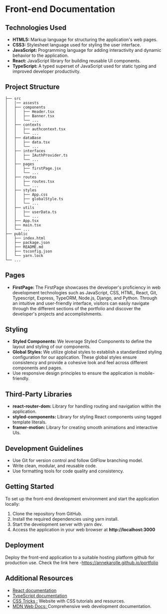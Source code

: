 # Front-end Documentation 
## Technologies Used

<strong></strong>
<ul>
  <li>
    <strong>HTML5: </strong> Markup language for structuring the application's
    web pages.
  </li>
  <li>
    <strong>CSS3: </strong>Stylesheet language used for styling the user
    interface.
  </li>
  <li>
    <strong>JavaScript: </strong>Programming language for adding interactivity
    and dynamic behavior to the application.
  </li>
  <li>
    <strong>React: </strong>JavaScript library for building reusable UI
    components.
  </li>
  <li>
    <strong>TypeScript: </strong>A typed superset of JavaScript used for static
    typing and improved developer productivity.
  </li>
</ul>

## Project Structure

```
├── src
│   │── assests
│   ├── components
│   │   ├── Header.tsx
│   │   ├── Banner.tsx
│   │   └── ...
│   ├── contexts
│   │   ├── authcontext.tsx
│   │   └── ...
│   ├── dataBase
│   │   ├── data.tsx 
│   │   └── ...
│   ├── interfaces
│   │   ├── IAuthProvider.ts 
│   │   └── ...
│   ├── pages
│   │   ├── firstPage.jsx 
│   │   └── ... 
│   ├── routes
│   │   ├── routes.tsx
│   │   └── ...
│   ├── styles
│   │   ├── App.css
│   │   ├── globalStyle.ts
│   │   └── ...
│   ├── utils
│   │   ├── userData.ts 
│   │   └── ...
│   ├── App.tsx
│   ├── main.tsx
│   └── ...
├── public
│   ├── index.html
│   ├── package.json
│   ├── README.md
│   ├── tsconfig.json
│   └── yarn.lock
└── ...

```

## Pages
<ul>
  <li>
    <strong>FirstPage: </strong>
   The FirstPage showcases the developer's proficiency in web development technologies such as JavaScript, CSS, HTML, React, Git, Typescript, Express, TypeORM, Node.js, Django, and Python. Through an intuitive and user-friendly interface, visitors can easily navigate through the different sections of the portfolio and discover the developer's projects and accomplishments.
  </li>   
 
</ul>

## Styling

<ul>
  <li>
    <strong> Styled Components: </strong>
   We leverage Styled Components to define the layout and
    styling of our components.
  </li>
  <li>
    <strong>Global Styles: </strong>
    We utilize global styles to establish a standardized styling
    configuration for our application. These global styles ensure consistency
    and provide a cohesive look and feel across different components and pages.
  </li>
  <li>
    Use responsive design principles to ensure the application is
    mobile-friendly.
  </li>
</ul>

## Third-Party Libraries
<ul>
    
  
  <li>
    <strong>react-router-dom: </strong>Library for handling routing and navigation within the
    application.
  </li>
  <li>
   <strong> styled-components: </strong>Library for styling React components using tagged
    template literals.
  </li>
  <li>
    <strong>framer-motion: </strong>Library for creating smooth animations and interactive UIs.
  </li>
 
  
</ul>

## Development Guidelines
<ul>
  
  <li>Use Git for version control and follow GitFlow branching model.</li>
  <li>Write clean, modular, and reusable code.</li>  
  <li>Use formatting tools for code quality and consistency.</li>
</ul>

## Getting Started 

To set up the front-end development environment and start the application locally:

<ol>
  <li>Clone the repository from GitHub.</li>
  <li>Install the required dependencies using yarn install.</li>
  <li>Start the development server with yarn dev.</li>
  <li>Access the application in your web browser at <strong>http://localhost:3000 </strong> </li>
</ol>

## Deployment 
Deploy the front-end application to a suitable hosting platform github for production use. Check the link here -https://annekarolle.github.io/portfolio 

## Additional Resources

<ul>
  <li>
    <a href="https://reactjs.org/docs/getting-started.html"
      >React documentation</a
    >
  </li>
  <li>
    <a href="https://www.typescriptlang.org/docs/">TypeScript documentation</a>
  </li>
  <li>
    <a href="https://css-tricks.com/">CSS Tricks :</a> Website with CSS tutorials
    and resources.
  </li>
  <li>
    <a href="https://developer.mozilla.org/en-US/">MDN Web Docs: </a
    >Comprehensive web development documentation.
  </li>
</ul>